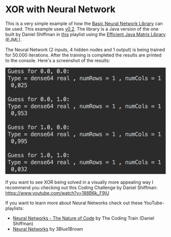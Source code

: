 # XOR with Neural Network
This is a very simple example of how the [Basic Neural Network Library](https://github.com/kim-marcel/basic_neural_network) can be used. This example uses [v0.2](https://github.com/kim-marcel/basic_neural_network/releases/download/v0.2/basic_neural_network-v0.2.jar). The library is a Java version of the one built by Daniel Shiffman in [this](https://www.youtube.com/watch?v=XJ7HLz9VYz0&list=PLRqwX-V7Uu6aCibgK1PTWWu9by6XFdCfh) playlist using the [Efficient Java Matrix Library](https://www.ejml.org) (EJML).

The Neural Network (2 inputs, 4 hidden nodes and 1 output) is being trained for 50.000 iterations. After the training is completed the results are printed to the console. Here's a screenshot of the results:

![alt text](images/screenshot_xor-with-nn.png "This is how it should look when everything went right!")

If you want to see XOR being solved in a visually more appealing way I recommend you checking out this Coding Challenge by Daniel Shiffman:
https://www.youtube.com/watch?v=188B6k_F9jU

If you want to learn more about Neural Networks check out these YouTube-playlists:
- [Neural Networks - The Nature of Code](https://www.youtube.com/watch?v=XJ7HLz9VYz0&list=PLRqwX-V7Uu6aCibgK1PTWWu9by6XFdCfh) by The Coding Train (Daniel Shiffman)
- [Neural Networks](https://www.youtube.com/watch?v=aircAruvnKk&list=PLZHQObOWTQDNU6R1_67000Dx_ZCJB-3pi) by 3Blue1Brown
